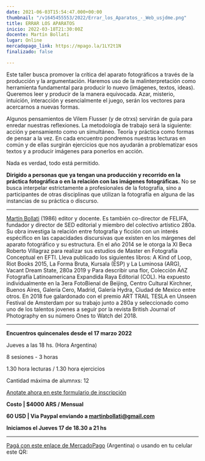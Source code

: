 ```yaml
---
date: 2021-06-03T15:54:47.000+00:00
thumbnail: "/v1645455553/2022/Errar_los_Aparatos_-_Web_usjdme.png"
title: ERRAR LOS APARATOS
inicio: 2022-03-18T21:30:00Z
docente: Martín Bollati
lugar: Online
mercadopago_link: https://mpago.la/1LY2t1N
finalizado: false

---
```

Este taller busca promover la crítica del aparato fotográficos a través de la producción y la argumentación. Haremos uso de la malinterpretación como herramienta fundamental para producir lo nuevo (imágenes, textos, ideas). Queremos leer y producir de la manera equivocada. Azar, misterio, intuición, interacción y esencialmente el juego, serán los vectores para acercarnos a nuevas formas.

Algunos pensamientos de Vilem Flusser (y de otrxs) servirán de guía para enredar nuestras reflexiones. La metodología de trabajo será la siguiente: acción y pensamiento como un simultáneo. Teoría y práctica como formas de pensar a la vez. En cada encuentro pondremos nuestras lecturas en común y de ellas surgirán ejercicios que nos ayudarán a problematizar esos textos y a producir imágenes para ponerlos en acción.

Nada es verdad, todo está permitido.

**Dirigido a personas que ya tengan una producción y recorrido en la práctica fotográfica o en la relación con las imágenes fotográficas.** No se busca interpelar estrictamente a profesionales de la fotografía, sino a participantes de otras disciplinas que utilizan la fotografía en alguna de las instancias de su práctica o discurso.

***

[Martín Bollati](https://martinbollati.com/HOME) (1986) editor y docente. Es también co-director de FELIFA, fundador y director de SED editorial y miembro del colectivo artístico 280a. Su obra investiga la relación entre fotografía y ficción con un interés espécifico en las capacidades discursivas que existen en los márgenes del aparato fotográfico y su estructura. En el año 2014 se le otorga la XI Beca Roberto Villagraz para realizar sus estudios de Master en Fotografía Conceptual en EFTI. Lleva publicado los siguientes libros: A Kind of Loop, Riot Books 2015, La Forma Bruta, Kursala (ESP) y La Luminosa (ARG), Vacant Dream State, 280a 2019 y Para describir una flor, Colección AñZ Fotografía Latinoamericana Expandida Raya Editorial (COL). Ha expuesto individualmente en la 3era FotoBienal de Beijing, Centro Cultural Kirchner, Buenos Aires, Galería Cero, Madrid, Galería Hydra, Ciudad de Mexico entre otros. En 2018 fue galardonado con el premio ART TRAIL TESLA en Unseen Festival de Amsterdam por su trabajo junto a 280a y seleccionado como uno de los talentos jovenes a seguir por la revista British Journal of Photography en su número Ones to Watch del 2018.

***

**Encuentros quincenales desde el 17 marzo 2022**

Jueves a las 18 hs. (Hora Argentina)

8 sesiones - 3 horas

1\.30 hora lecturas / 1.30 hora ejercicios

Cantidad máxima de alumnxs: 12

[Anotate ahora en este formulario de inscripción](https://docs.google.com/forms/d/128daKZYwVrjJfazjLwolIG80LXjjFjYE_zU2VHwYfuU/edit "Anotate ahora en este formulario de inscripción")

**Costo | $4000 ARS / Mensual**

**60 USD | Via Paypal enviando a martinbollati@gmail.com**

**Iniciamos el Jueves 17 de 18.30 a 21 hs**

***

[Pagá con este enlace de MercadoPago](https://mpago.la/1LY2t1N) (Argentina) o usando en tu celular este QR: